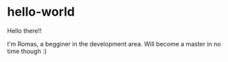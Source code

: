 # hello-world

Hello there!!

I'm Romas, a begginer in the development area. Will become a master in no time though :)

